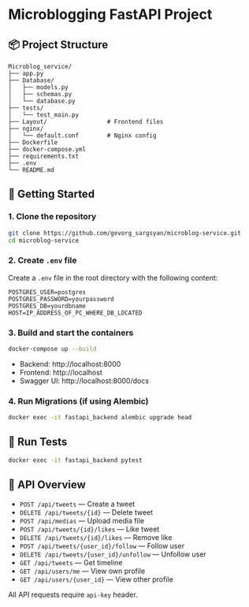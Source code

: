 # Microblogging FastAPI Project

## 📦 Project Structure
```
Microblog_service/
├── app.py
├── Database/
│   ├── models.py
│   ├── schemas.py
│   └── database.py
├── tests/
│   └── test_main.py
├── Layout/                 # Frontend files
├── nginx/
│   └── default.conf        # Nginx config
├── Dockerfile
├── docker-compose.yml
├── requirements.txt
├── .env
└── README.md
```

## 🚀 Getting Started
### 1. Clone the repository
```bash
git clone https://github.com/gevorg_sargsyan/microblog-service.git
cd microblog-service
```

### 2. Create `.env` file
Create a `.env` file in the root directory with the following content:
```env
POSTGRES_USER=postgres
POSTGRES_PASSWORD=yourpassword
POSTGRES_DB=yourdbname
HOST=IP_ADDRESS_OF_PC_WHERE_DB_LOCATED
```

### 3. Build and start the containers
```bash
docker-compose up --build
```

- Backend: http://localhost:8000
- Frontend: http://localhost
- Swagger UI: http://localhost:8000/docs

### 4. Run Migrations (if using Alembic)
```bash
docker exec -it fastapi_backend alembic upgrade head
```

## 🧪 Run Tests
```bash
docker exec -it fastapi_backend pytest
```

## 📂 API Overview
- `POST /api/tweets` — Create a tweet
- `DELETE /api/tweets/{id}` — Delete tweet
- `POST /api/medias` — Upload media file
- `POST /api/tweets/{id}/likes` — Like tweet
- `DELETE /api/tweets/{id}/likes` — Remove like
- `POST /api/tweets/{user_id}/follow` — Follow user
- `DELETE /api/tweets/{user_id}/unfollow` — Unfollow user
- `GET /api/tweets` — Get timeline
- `GET /api/users/me` — View own profile
- `GET /api/users/{user_id}` — View other profile

All API requests require `api-key` header.



